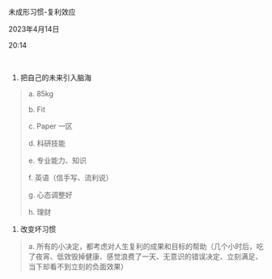 未成形习惯-复利效应

2023年4月14日

20:14

 

1.  把自己的未来引入脑海

> a\. 85kg
>
> b\. Fit
>
> c\. Paper 一区
>
> d\. 科研技能
>
> e\. 专业能力、知识
>
> f\. 英语（信手写、流利说）
>
> g\. 心态调整好
>
> h\. 理财

1.  改变坏习惯

> a\. 所有的小决定，都考虑对人生复利的成果和目标的帮助（几个小时后，吃了夜宵、低效毁掉健康、感觉浪费了一天、无意识的错误决定、立刻满足、当下却看不到立刻的负面效果）

